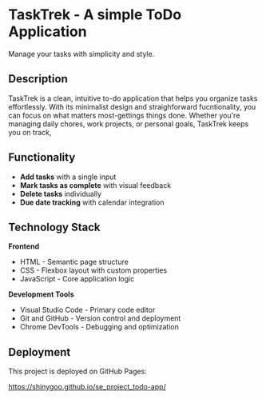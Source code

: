 # TaskTrek - A simple ToDo Application

Manage your tasks with simplicity and style.

## Description

TaskTrek is a clean, intuitive to-do application that helps you organize tasks effortlessly. With its minimalist design and straighforward fucntionality, you can focus on what matters most-gettings things done. Whether you're managing daily chores, work projects, or personal goals, TaskTrek keeps you on track,

## Functionality

- **Add tasks** with a single input
- **Mark tasks as complete** with visual feedback
- **Delete tasks** individually
- **Due date tracking** with calendar integration

## Technology Stack

**Frontend**

- HTML - Semantic page structure
- CSS - Flexbox layout with custom properties
- JavaScript - Core application logic

**Development Tools**

- Visual Studio Code - Primary code editor
- Git and GitHub - Version control and deployment
- Chrome DevTools - Debugging and optimization

## Deployment

This project is deployed on GitHub Pages:

https://shinygoo.github.io/se_project_todo-app/
